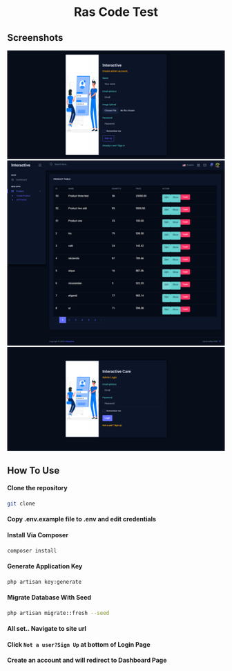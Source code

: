 <h1 align="center">Ras Code Test</h1>

## Screenshots
<div class="row">
  <div class="column">
    <img src="https://github.com/mamoonbgc036/Interactive/blob/main/public/login.png">
  </div>
  <div class="column">
    <img src="https://github.com/mamoonbgc036/Interactive/blob/main/public/product.png">
  </div>
</div>
<div class="row">
  <div class="column">
    <img src="https://github.com/mamoonbgc036/Interactive/blob/main/public/registe.png">
  </div>
</div>

## How To Use

#### Clone the repository

```bash
git clone
```

#### Copy .env.example file to .env and edit credentials

#### Install Via Composer

```bash
composer install
```

#### Generate Application Key

```bash
php artisan key:generate
```

#### Migrate Database With Seed

```bash
php artisan migrate::fresh --seed
```

#### All set.. Navigate to site url 
#### Click `Not a user?Sign Up` at bottom of Login Page
#### Create an account and will redirect to Dashboard Page

